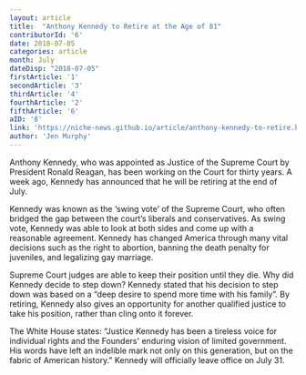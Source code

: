 ```yaml
---
layout: article 
title:  "Anthony Kennedy to Retire at the Age of 81" 
contributorId: '6'
date: 2018-07-05 
categories: article
month: July
dateDisp: "2018-07-05"
firstArticle: '1'
secondArticle: '3'
thirdArticle: '4'
fourthArticle: '2'
fifthArticle: '6'
aID: '8'
link: 'https://niche-news.github.io/article/anthony-kennedy-to-retire.html'
author: 'Jen Murphy'
---
```

Anthony Kennedy, who was appointed as Justice of the Supreme Court by President Ronald Reagan, has been working on the Court for thirty years. A week ago, Kennedy has announced that he will be retiring at the end of July. 

Kennedy was known as the ‘swing vote’ of the Supreme Court, who often bridged the gap between the court’s liberals and conservatives. As swing vote, Kennedy was able to look at both sides and come up with a reasonable agreement. Kennedy has changed America through many vital decisions such as the right to abortion, banning the death penalty for juveniles, and legalizing gay marriage. 

Supreme Court judges are able to keep their position until they die. Why did Kennedy decide to step down? Kennedy stated that his decision to step down was based on a “deep desire to spend more time with his family”. By retiring, Kennedy also gives an opportunity for another qualified justice to take his position, rather than cling onto it forever. 

The White House states: “Justice Kennedy has been a tireless voice for individual rights and the Founders' enduring vision of limited government. His words have left an indelible mark not only on this generation, but on the fabric of American history." Kennedy will officially leave office on July 31. 